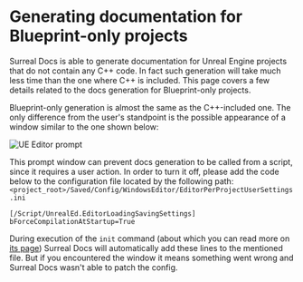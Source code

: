 # Generating documentation for Blueprint-only projects

Surreal Docs is able to generate documentation for Unreal Engine projects that do not contain any C++ code. In fact such generation will take much less time than the one where C++ is included. This page covers a few details related to the docs generation for Blueprint-only projects.

Blueprint-only generation is almost the same as the C++-included one. The only difference from the user's standpoint is the possible appearance of a window similar to the one shown below:

![UE Editor prompt](images/UeEditorPrompt.png "UE Editor prompt")

This prompt window can prevent docs generation to be called from a script, since it requires a user action. In order to turn it off, please add the code below to the configuration file located by the following path: `<project_root>/Saved/Config/WindowsEditor/EditorPerProjectUserSettings.ini`

```
[/Script/UnrealEd.EditorLoadingSavingSettings]
bForceCompilationAtStartup=True
```

During execution of the `init` command (about which you can read more on [its page](docs/cli/init "Init command")) Surreal Docs will automatically add these lines to the mentioned file. But if you encountered the window it means something went wrong and Surreal Docs wasn't able to patch the config.
